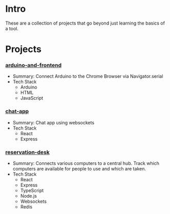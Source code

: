 # Intro

These are a collection of projects that go beyond just learning the basics of a tool. 

# Projects

### [arduino-and-frontend](arduino-and-frontend)

- Summary: Connect Arduino to the Chrome Browser via Navigator.serial
- Tech Stack
    - Arduino
    - HTML
    - JavaScript

###  [chat-app](chat-app)

- Summary: Chat app using websockets
- Tech Stack
    - React
    - Express

###  [reservation-desk](reservation-desk)

- Summary: Connects various computers to a central hub. Track which computers are available for people to use and which are taken.
- Tech Stack
    - React
    - Express
    - TypeScript
    - Node.js
    - Websockets
    - Redis

